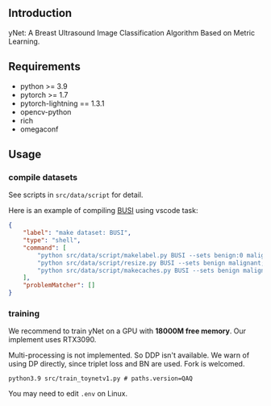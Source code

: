 ## Introduction

yNet: A Breast Ultrasound Image Classification Algorithm Based on Metric Learning.

## Requirements

- python >= 3.9
- pytorch >= 1.7
- pytorch-lightning == 1.3.1
- opencv-python
- rich
- omegaconf

## Usage

### compile datasets

See scripts in `src/data/script` for detail.

Here is an example of compiling [BUSI](https://doi.org/10.1016/j.dib.2019.104863) using vscode task:
~~~ json
{
    "label": "make dataset: BUSI", 
    "type": "shell",
    "command": [
        "python src/data/script/makelabel.py BUSI --sets benign:0 malignant:1 --title Ym mask;",
        "python src/data/script/resize.py BUSI --sets benign malignant;",
        "python src/data/script/makecaches.py BUSI --sets benign malignant --title Ym mask --stat Ym;",
    ],
    "problemMatcher": []
}
~~~

### training

We recommend to train yNet on a GPU with __18000M free memory__. Our implement uses RTX3090. 

Multi-processing is not implemented. So DDP isn't available. We warn of using DP directly, since triplet loss and BN are used. 
Fork is welcomed.

~~~ shell
python3.9 src/train_toynetv1.py # paths.version=QAQ
~~~

You may need to edit `.env` on Linux.
